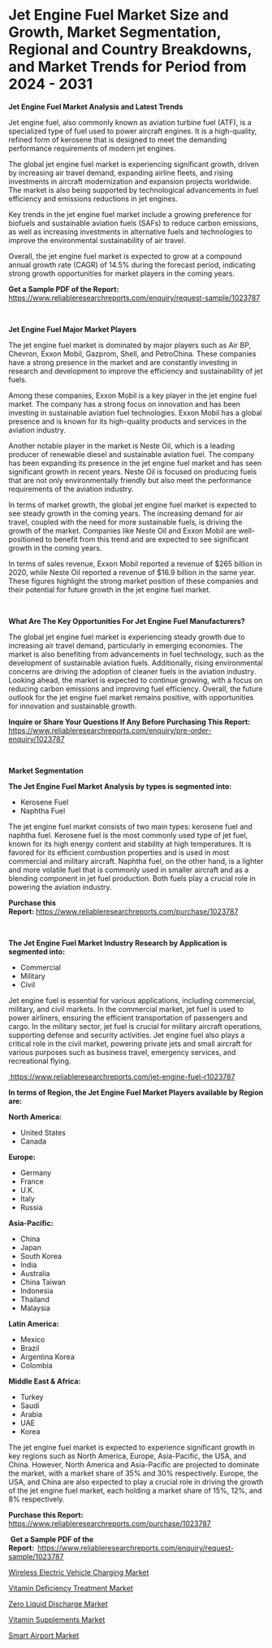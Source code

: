 <p><h1>Jet Engine Fuel Market Size and Growth, Market Segmentation, Regional and Country Breakdowns, and Market Trends for Period from 2024 -  2031</h1></p><p><strong>Jet Engine Fuel Market Analysis and Latest Trends</strong></p>
<p><p>Jet engine fuel, also commonly known as aviation turbine fuel (ATF), is a specialized type of fuel used to power aircraft engines. It is a high-quality, refined form of kerosene that is designed to meet the demanding performance requirements of modern jet engines.</p><p>The global jet engine fuel market is experiencing significant growth, driven by increasing air travel demand, expanding airline fleets, and rising investments in aircraft modernization and expansion projects worldwide. The market is also being supported by technological advancements in fuel efficiency and emissions reductions in jet engines.</p><p>Key trends in the jet engine fuel market include a growing preference for biofuels and sustainable aviation fuels (SAFs) to reduce carbon emissions, as well as increasing investments in alternative fuels and technologies to improve the environmental sustainability of air travel.</p><p>Overall, the jet engine fuel market is expected to grow at a compound annual growth rate (CAGR) of 14.5% during the forecast period, indicating strong growth opportunities for market players in the coming years.</p></p>
<p><strong>Get a Sample PDF of the Report:&nbsp;</strong> <a href="https://www.reliableresearchreports.com/enquiry/request-sample/1023787">https://www.reliableresearchreports.com/enquiry/request-sample/1023787</a></p>
<p>&nbsp;</p>
<p><strong>Jet Engine Fuel Major Market Players</strong></p>
<p><p>The jet engine fuel market is dominated by major players such as Air BP, Chevron, Exxon Mobil, Gazprom, Shell, and PetroChina. These companies have a strong presence in the market and are constantly investing in research and development to improve the efficiency and sustainability of jet fuels.</p><p>Among these companies, Exxon Mobil is a key player in the jet engine fuel market. The company has a strong focus on innovation and has been investing in sustainable aviation fuel technologies. Exxon Mobil has a global presence and is known for its high-quality products and services in the aviation industry.</p><p>Another notable player in the market is Neste Oil, which is a leading producer of renewable diesel and sustainable aviation fuel. The company has been expanding its presence in the jet engine fuel market and has seen significant growth in recent years. Neste Oil is focused on producing fuels that are not only environmentally friendly but also meet the performance requirements of the aviation industry.</p><p>In terms of market growth, the global jet engine fuel market is expected to see steady growth in the coming years. The increasing demand for air travel, coupled with the need for more sustainable fuels, is driving the growth of the market. Companies like Neste Oil and Exxon Mobil are well-positioned to benefit from this trend and are expected to see significant growth in the coming years.</p><p>In terms of sales revenue, Exxon Mobil reported a revenue of $265 billion in 2020, while Neste Oil reported a revenue of $16.9 billion in the same year. These figures highlight the strong market position of these companies and their potential for future growth in the jet engine fuel market.</p></p>
<p>&nbsp;</p>
<p><strong>What Are The Key Opportunities For Jet Engine Fuel Manufacturers?</strong></p>
<p><p>The global jet engine fuel market is experiencing steady growth due to increasing air travel demand, particularly in emerging economies. The market is also benefiting from advancements in fuel technology, such as the development of sustainable aviation fuels. Additionally, rising environmental concerns are driving the adoption of cleaner fuels in the aviation industry. Looking ahead, the market is expected to continue growing, with a focus on reducing carbon emissions and improving fuel efficiency. Overall, the future outlook for the jet engine fuel market remains positive, with opportunities for innovation and sustainable growth.</p></p>
<p><strong>Inquire or Share Your Questions If Any Before Purchasing This Report:</strong> <a href="https://www.reliableresearchreports.com/enquiry/pre-order-enquiry/1023787">https://www.reliableresearchreports.com/enquiry/pre-order-enquiry/1023787</a></p>
<p>&nbsp;</p>
<p><strong>Market Segmentation</strong></p>
<p><strong>The Jet Engine Fuel Market Analysis by types is segmented into:</strong></p>
<p><ul><li>Kerosene Fuel</li><li>Naphtha Fuel</li></ul></p>
<p><p>The jet engine fuel market consists of two main types: kerosene fuel and naphtha fuel. Kerosene fuel is the most commonly used type of jet fuel, known for its high energy content and stability at high temperatures. It is favored for its efficient combustion properties and is used in most commercial and military aircraft. Naphtha fuel, on the other hand, is a lighter and more volatile fuel that is commonly used in smaller aircraft and as a blending component in jet fuel production. Both fuels play a crucial role in powering the aviation industry.</p></p>
<p><strong>Purchase this Report:&nbsp;</strong><a href="https://www.reliableresearchreports.com/purchase/1023787">https://www.reliableresearchreports.com/purchase/1023787</a></p>
<p>&nbsp;</p>
<p><strong>The Jet Engine Fuel Market Industry Research by Application is segmented into:</strong></p>
<p><ul><li>Commercial</li><li>Military</li><li>Civil</li></ul></p>
<p><p>Jet engine fuel is essential for various applications, including commercial, military, and civil markets. In the commercial market, jet fuel is used to power airliners, ensuring the efficient transportation of passengers and cargo. In the military sector, jet fuel is crucial for military aircraft operations, supporting defense and security activities. Jet engine fuel also plays a critical role in the civil market, powering private jets and small aircraft for various purposes such as business travel, emergency services, and recreational flying.</p></p>
<p><a href="https://www.reliableresearchreports.com/jet-engine-fuel-r1023787">&nbsp;https://www.reliableresearchreports.com/jet-engine-fuel-r1023787</a></p>
<p><strong>In terms of Region, the Jet Engine Fuel Market Players available by Region are:</strong></p>
<p>
    <p> <strong> North America: </strong>
        <ul>
            <li>United States</li>
            <li>Canada</li>
        </ul>
        </p> 
    <p> <strong> Europe: </strong>
        <ul>
            <li>Germany</li>
            <li>France</li>
            <li>U.K.</li>
            <li>Italy</li>
            <li>Russia</li>
        </ul>
        </p> 
    <p> <strong> Asia-Pacific: </strong>
        <ul>
            <li>China</li>
            <li>Japan</li>
            <li>South Korea</li>
            <li>India</li>
            <li>Australia</li>
            <li>China Taiwan</li>
            <li>Indonesia</li>
            <li>Thailand</li>
            <li>Malaysia</li>
        </ul>
        </p> 
    <p> <strong> Latin America: </strong>
        <ul>
            <li>Mexico</li>
            <li>Brazil</li>
            <li>Argentina Korea</li>
            <li>Colombia</li>
        </ul>
        </p> 
    <p> <strong> Middle East & Africa: </strong>
        <ul>
            <li>Turkey</li>
            <li>Saudi</li>
            <li>Arabia</li>
            <li>UAE</li>
            <li>Korea</li>
        </ul>
    </p>
    </p>
<p><p>The jet engine fuel market is expected to experience significant growth in key regions such as North America, Europe, Asia-Pacific, the USA, and China. However, North America and Asia-Pacific are projected to dominate the market, with a market share of 35% and 30% respectively. Europe, the USA, and China are also expected to play a crucial role in driving the growth of the jet engine fuel market, each holding a market share of 15%, 12%, and 8% respectively.</p></p>
<p><strong>Purchase this Report: </strong><a href="https://www.reliableresearchreports.com/purchase/1023787">https://www.reliableresearchreports.com/purchase/1023787</a></p>
<p>&nbsp;<strong>Get a Sample PDF of the Report:&nbsp;&nbsp;</strong><a href="https://www.reliableresearchreports.com/enquiry/request-sample/1023787">https://www.reliableresearchreports.com/enquiry/request-sample/1023787</a></p>
<p><strong></strong></p>
<p><p><a href="https://github.com/pizolina/Market-Research-Report-List-5/blob/main/wireless-electric-vehicle-charging-market.md">Wireless Electric Vehicle Charging Market</a></p><p><a href="https://github.com/eugeneKim6262/Market-Research-Report-List-1/blob/main/vitamin-deficiency-treatment-market.md">Vitamin Deficiency Treatment Market</a></p><p><a href="https://github.com/tamvrosiya/Market-Research-Report-List-5/blob/main/zero-liquid-discharge-market.md">Zero Liquid Discharge Market</a></p><p><a href="https://github.com/qqkvdkuc33/Market-Research-Report-List-1/blob/main/vitamin-supplements-market.md">Vitamin Supplements Market</a></p><p><a href="https://github.com/changoleonlaverguenzanoexiste/Market-Research-Report-List-4/blob/main/smart-airport-market.md">Smart Airport Market</a></p></p>